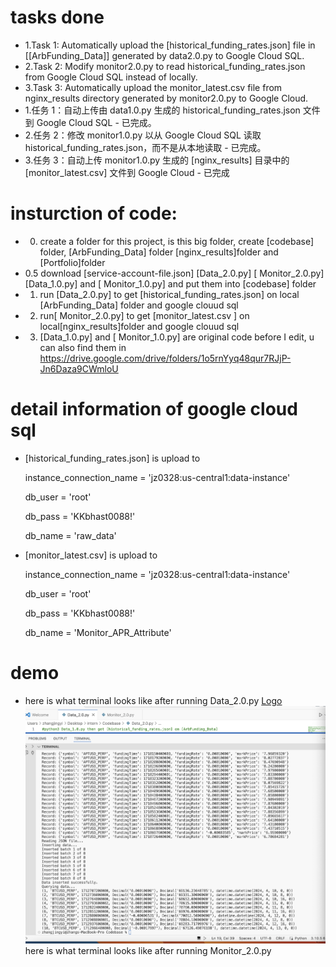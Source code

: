 # tasks done 
- 1.Task 1: Automatically upload the [historical_funding_rates.json] file in [[ArbFunding_Data]] generated by data2.0.py to Google Cloud SQL. 
- 2.Task 2: Modify monitor2.0.py to read historical_funding_rates.json from Google Cloud SQL instead of locally.
- 3.Task 3: Automatically upload the monitor_latest.csv file from nginx_results directory generated by monitor2.0.py to Google Cloud.
- 1.任务 1：自动上传由 data1.0.py 生成的 historical_funding_rates.json 文件到 Google Cloud SQL - 已完成。
- 2.任务 2：修改 monitor1.0.py 以从 Google Cloud SQL 读取 historical_funding_rates.json，而不是从本地读取 - 已完成。
- 3.任务 3：自动上传 monitor1.0.py 生成的 [nginx_results] 目录中的 [monitor_latest.csv] 文件到 Google Cloud - 已完成
# insturction of code:
- 0. create a folder for this project, is this big folder, create [codebase] folder, [ArbFunding_Data] folder [nginx_results]folder and [Portfolio]folder
- 0.5 download [service-account-file.json] [Data_2.0.py] [ Monitor_2.0.py] [Data_1.0.py] and [ Monitor_1.0.py] and put them into [codebase] folder
- 1. run [Data_2.0.py] to get [historical_funding_rates.json]  on local [ArbFunding_Data] folder and google clouud sql
- 2. run[ Monitor_2.0.py] to get [monitor_latest.csv ] on local[nginx_results]folder and google clouud sql
- 3. [Data_1.0.py] and [ Monitor_1.0.py] are original code before I edit, u can also find them in https://drive.google.com/drive/folders/1o5rnYyq48qur7RJjP-Jn6Daza9CWmloU
# detail information of google cloud sql
- [historical_funding_rates.json] is upload to

  instance_connection_name = 'jz0328:us-central1:data-instance'
  
  db_user = 'root'

  db_pass = 'KKbhast0088!'

  db_name = 'raw_data'

- [monitor_latest.csv] is upload to

  instance_connection_name = 'jz0328:us-central1:data-instance'
  
  db_user = 'root'

  db_pass = 'KKbhast0088!'

  db_name = 'Monitor_APR_Attribute'
# demo
- here is what terminal looks like after running Data_2.0.py
  [Logo](https://github.com/jyz0328/intern-tasks/blob/main/data2running.png)
  ![Logo](./data2running.png)
 here is what terminal looks like after running Monitor_2.0.py
